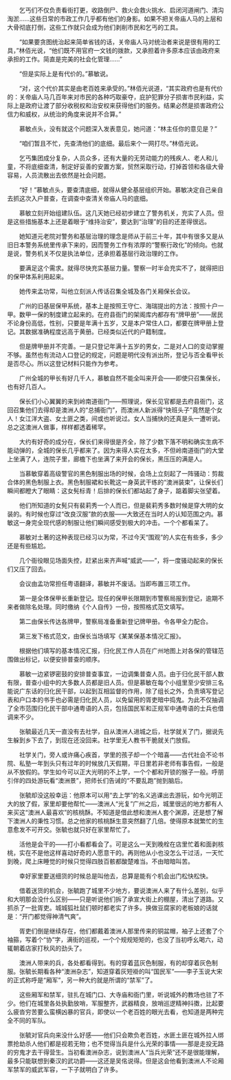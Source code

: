 　　乞丐们不仅负责看街打更，收路倒尸、救火会救火挑水、启闭河道闸门、清沟淘淤……这些日常的市政工作几乎都有他们的身影。如果不把关帝庙人马的上层和大骨彻底打倒，这些工作就只会成为他们剥削市民和乞丐的工具。

　　“如果要贪图统治起来简单省钱的话，关帝庙人马对统治者来说是很有用的工具，”林佰光说，“他们既不用官府一文钱的拨款，又承担着许多原本应该由政府来承担的工作。简直是完美的社会化管理……”

　　“但是实际上是有代价的。”慕敏说。

　　“对，这个代价其实是由老百姓来承受的。”林佰光说道，“其实政府也是有代价的：关帝庙人马几百年来对市民的各种巧取豪夺，庇护犯罪分子损害市民利益，实际上是政府让渡了部分收税权和治安权来获得他们的服务。结果必然是损害政府公信力和威权，从统治的角度来说并不合算。”

　　慕敏点头，没有就这个问题深入发表意见，她问道：“林主任你的意见是？”

　　“咱们暂且不忙，先查清他们的底细。最后来个一网打尽。”林佰光说。

　　乞丐集团成分复杂，人员众多，还有大量的无劳动能力的残疾人、老人和儿童，不将底细查清，制定好妥善的安置方案，贸然采取行动，打掉首领和各级大骨容易，人员流散出去依然是社会问题。

　　“好！”慕敏点头，要查清底细，就得从健全基层组织开始。慕敏决定自己亲自去抓这次入户普查，在调查中查清关帝庙人马的底细。

　　慕敏立刻开始组建队伍。这几天她已经初步建立了警务机关，充实了人员。但是这些措施基本上还是着眼于“维持治安”，要达到“治理”的目的还差得很远。

　　她知道元老院对警务和基层治理的理念是师从于前三十年，其中有很多又是从旧日本警务系统里传承下来的，因而警务工作有浓厚的“警察行政化”的倾向。也就是说，警务机关不仅是执法单位，还承担着基层行政治理的工作。

　　要满足这个需求。就得尽快充实基层力量。警察一时半会充实不了，就得把旧的保甲体系利用起来。

　　她传来孟功常，叫他立刻派人传话召集全城及各门关厢保长会议。

　　广州的旧基层保甲系统，基本上是按照王守仁、海瑞提出的方法：按照十户一甲。数甲一保的制度建立起来的。在府县衙门的架阁库内都存有“牌甲册”——居民不论身份高低，性别，只要是年满十五岁，又是本户常住人口，都要在牌甲册上登记。其数据准确程度远高于黄册。已经类似近代的户籍制度。

　　但是牌甲册并不完善。一是只登记年满十五岁的男女，二是对人口的变动掌握不够。虽然也有流动人口登记的规定，问题是明代没有派出所，登记与否全看甲长是否尽心。所以这登记材料只能作为参考。

　　广州全城的甲长有好几千人，慕敏自然不能全叫来开会——即使只召集保长，也有好几百人。

　　保长们小心翼翼的来到岭南道衙门——照理说，保长见官都是去府县衙门，这回召集他们去得却是澳洲人的“总捕衙门”，而澳洲人新派得“快班头子”竟然是个女人！女江洋大盗、女土匪之类，间或也听说过。女人当捕快的还真是头一遭听说。总之这澳洲人做事，样样都透着稀罕。

　　大约有好奇的成分在，保长们来得很是齐全，除了少数下落不明和确实生病不能动弹的，全城的保长几乎都来了。因为来得人实在太多，不但岭南道衙门的大堂上坐满了人，连院子里，廊檐下也坐满了来开会的保长，黑压压的满是人。

　　当慕敏穿着高级警官的黑色制服出场的时候，会场上立刻起了一阵骚动：剪裁合体的黑色制服上衣。黑色制服裙和长靴这一身英武干练的“澳洲装束”，让保长们瞬间都瞪大了眼睛：这女髡标青！后排的保长们都站起了身子，踮着脚尖张望着。

　　他们所知道的女髡只有裴莉秀一个人而已，但是裴莉秀多数时候是穿大明的女装的。有时候也穿过“改良汉服”款的衣服——大致还在当时人的认知范围之内。慕敏这一身完全现代感的制服让他们瞬间感受到极大的冲击。一个个都看呆了。

　　慕敏对土著的这种表现已经习以为常，不过今天“围观”的人实在有些多，多少还是有些尴尬。

　　几个衙役眼见场面失控，赶紧出来齐声喊“威武——”，将一度骚动起来的保长们又压了回去。

　　会议由孟功常担任粤语翻译，慕敏并不废话。当即布置三项工作。

　　第一是全体保甲长重新登记。现任的保甲长限期到市警察局报到登记，逾期不来者做除名处理。同时缴纳《个人自传》一份，按照格式范文填写。

　　第二由保长传达各牌甲，警察局准备重新登记牌甲册。令各甲全力配合。

　　第三发下格式范文，由保长当场填写《某某保基本情况汇报》。

　　根据他们填写的基本情况汇报，归化民工作人员在广州地图上对各保的管辖范围做出标记，以便安排普查的顺序。

　　慕敏一边紧锣密鼓的安排普查事宜，一边调集普查人员。由于归化民干部人数有限，普查小组中的大多数人员都是旧人员。但是慕敏在每个小组里至少安排三名能说广东话的归化民干部，以起到互相监督的作用，除了组长之外，负责填写登记表和户口本的书手也必需是归化民人员，以免留用的胥吏暗中捣鬼。为此不仅抽调了全市范围归化民干部中通粤语的人员，包括国民军和正规军中通粤语的士兵也借调来不少。

　　张毓最近几天一直没有去社学，自从澳洲人进城之后，社学就关了门，据说先生躲到乡下去了，到现在还没回来。社学里无人教书干脆就关门放假。

　　社学关门，旁人或许痛心疾首，学里的孩子却一个个暗喜——古代社会不论书院、私塾一年到头只有过年的时候放几天假期，平日里若非老师有事告假，一般是从不放假的。学生如今可以正大光明的不上学，一个个都和开锁的猴子一般。呼朋引伴的四处游玩看“澳洲景”，把师长们告诫的“不要乱跑”抛到脑后。

　　张毓却没这般幸运：他原本可以用“去上学”的名义逃课出去游玩，如今光明正大的放了假，家里却要他帮忙——澳洲人“光复”广州之后，城里很远的地方都有人来买这“澳洲人最喜欢”的核桃酥。不知道是借此想和澳洲人套个渊源，还是想了解下澳洲人的秉性习惯。总之他家的核桃酥生意突然翻了几倍。使得原本就繁忙的生意愈发不可开交。张毓也就只好在家里帮忙了。

　　活他是会干的——打小看都看会了。可是这么一天到晚栓在店里忙着和面剥核桃，实在不是他这样喜动好奇的人愿意干的。再则他从小也没怎么干过活，一天忙到晚，爬上床睡觉的时候只觉得四肢百骸都酸楚难当。不由暗暗叫苦。

　　幸好家里要送细货的时候总是叫他去，总算是能有个机会出门松快松快。

　　借着送货的机会，张毓跑了城里不少地方，要说澳洲人来了有什么差别，似乎和大明那会没什么区别——只是听说他们拆了承宣大街上的棚屋，清出了道路。又抓杀了一批胥吏。城城狐社鼠们顿时都老实了许多。换做豆腐家的老板娘的话就是：“开门都觉得神清气爽”。

　　胥吏们倒是继续存在，他们都戴着澳洲人那里传来的铜盆帽，袖子上还套了个袖箍，写着个“协”字，满街的巡视，一个个规规矩矩的，也没了当初呼幺喝六，动辄朝着店家打秋风的劲头了。

　　澳洲人带来的兵，各处都看得到。有的穿着蓝灰色制服，有的却穿着灰色制服。张毓长期看各种“澳洲杂志”，知道穿着灰短褂的叫“国民军”——李子玉说大宋的正式称呼是“厢军”，另一种大约就是所谓的“禁军”了。

　　这些厢军和禁军，驻扎在城门口、大寺庙和衙门里，听说城外的教场也驻了不少。他们在城里各处执勤放哨，军服整齐，武器精良，放哨巡逻精神抖擞，比起要么疲沓穷苦要么蛮横凶暴的官兵，即使以一个老百姓的眼光去看，也知道是两种完全不同的军队。

　　张毓对官兵向来没什么好感——他们只会欺负老百姓，水匪土匪在城外拉人绑票抢劫杀人他们都是视若无物；也不觉得当兵是什么光荣的事情——那是走投无路的穷鬼才去干得营生。当初看澳洲杂志，说到澳洲人“当兵光荣”还不是很能理解，最多只能联想到秦汉的武功爵——这还是吴佲说得。但是这会他看到澳洲人不论厢军禁军的威武军容，一下子就明白了许多。
